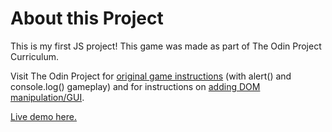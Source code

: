 # About this Project
This is my first JS project! This game was made as part of The Odin Project Curriculum. 

Visit The Odin Project for [original game instructions](https://www.theodinproject.com/paths/foundations/courses/foundations/lessons/rock-paper-scissors) (with alert() and console.log() gameplay) and for instructions on [adding DOM manipulation/GUI](https://www.theodinproject.com/paths/foundations/courses/foundations/lessons/dom-manipulation).

[Live demo here.](https://kathyavini.github.io/Rock-Paper-Scissors/)
